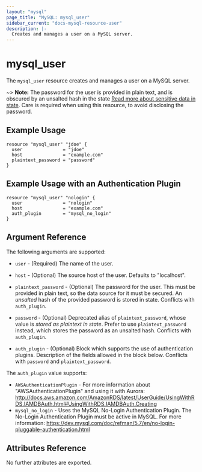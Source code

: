 ```yaml
---
layout: "mysql"
page_title: "MySQL: mysql_user"
sidebar_current: "docs-mysql-resource-user"
description: |-
  Creates and manages a user on a MySQL server.
---
```


# mysql\_user

The ``mysql_user`` resource creates and manages a user on a MySQL
server.

~> **Note:** The password for the user is provided in plain text, and is
obscured by an unsalted hash in the state
[Read more about sensitive data in state](/docs/state/sensitive-data.html).
Care is required when using this resource, to avoid disclosing the password.

## Example Usage

```hcl
resource "mysql_user" "jdoe" {
  user               = "jdoe"
  host               = "example.com"
  plaintext_password = "password"
}
```

## Example Usage with an Authentication Plugin

```hcl
resource "mysql_user" "nologin" {
  user               = "nologin"
  host               = "example.com"
  auth_plugin        = "mysql_no_login"
}
```

## Argument Reference

The following arguments are supported:

* `user` - (Required) The name of the user.

* `host` - (Optional) The source host of the user. Defaults to "localhost".

* `plaintext_password` - (Optional) The password for the user. This must be
  provided in plain text, so the data source for it must be secured.
  An _unsalted_ hash of the provided password is stored in state. Conflicts
  with `auth_plugin`.

* `password` - (Optional) Deprecated alias of `plaintext_password`, whose
  value is *stored as plaintext in state*. Prefer to use `plaintext_password`
  instead, which stores the password as an unsalted hash. Conflicts with
  `auth_plugin`.

* `auth_plugin` - (Optional) Block which supports the use of authentication plugins.
  Description of the fields allowed in the block below. Conflicts with `password`
  and `plaintext_password`.

The `auth_plugin` value supports:

 * `AWSAuthenticationPlugin` - For more information about "AWSAuthenticationPlugin"
 and using it with Aurora:
 http://docs.aws.amazon.com/AmazonRDS/latest/UserGuide/UsingWithRDS.IAMDBAuth.html#UsingWithRDS.IAMDBAuth.Creating
 * `mysql_no_login` - Uses the MySQL No-Login Authentication Plugin. The No-Login
 Authentication Plugin must be active in MySQL. For more information:
 https://dev.mysql.com/doc/refman/5.7/en/no-login-pluggable-authentication.html

## Attributes Reference

No further attributes are exported.
